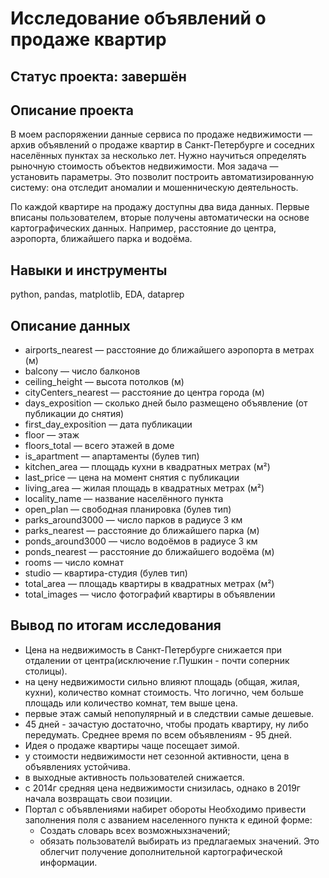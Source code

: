 # Исследование объявлений о продаже квартир

## Статус проекта: завершён

## Описание проекта

В моем распоряжении данные сервиса по продаже недвижимости — архив объявлений о продаже квартир в Санкт-Петербурге и соседних населённых пунктах за несколько лет. Нужно научиться определять рыночную стоимость объектов недвижимости. Моя задача — установить параметры. Это позволит построить автоматизированную систему: она отследит аномалии и мошенническую деятельность.

По каждой квартире на продажу доступны два вида данных. Первые вписаны пользователем, вторые получены автоматически на основе картографических данных. Например, расстояние до центра, аэропорта, ближайшего парка и водоёма.

## Навыки и инструменты

python, pandas, matplotlib, EDA, dataprep

## Описание данных

- airports_nearest — расстояние до ближайшего аэропорта в метрах (м)
- balcony — число балконов
- ceiling_height — высота потолков (м)
- cityCenters_nearest — расстояние до центра города (м)
- days_exposition — сколько дней было размещено объявление (от публикации до снятия)
- first_day_exposition — дата публикации
- floor — этаж
- floors_total — всего этажей в доме
- is_apartment — апартаменты (булев тип)
- kitchen_area — площадь кухни в квадратных метрах (м²)
- last_price — цена на момент снятия с публикации
- living_area — жилая площадь в квадратных метрах (м²)
- locality_name — название населённого пункта
- open_plan — свободная планировка (булев тип)
- parks_around3000 — число парков в радиусе 3 км
- parks_nearest — расстояние до ближайшего парка (м)
- ponds_around3000 — число водоёмов в радиусе 3 км
- ponds_nearest — расстояние до ближайшего водоёма (м)
- rooms — число комнат
- studio — квартира-студия (булев тип)
- total_area — площадь квартиры в квадратных метрах (м²)
- total_images — число фотографий квартиры в объявлении

## Вывод по итогам исследования
- Цена на недвижимость в Санкт-Петербурге снижается при отдалении от центра(исключение г.Пушкин - почти соперник столицы).
- на цену недвижимости сильно влияют площадь (общая, жилая, кухни), количество комнат стоимость. Что логично, чем больше площадь или количество комнат, тем выше цена.
- первые этаж самый непопулярный и в следствии самые дешевые.
- 45 дней - зачастую достаточно, чтобы продать квартиру, ну либо передумать. Среднее время по всем объявлениям - 95 дней.
- Идея о продаже квартиры чаще посещает зимой.
- у стоимости недвижимости нет  сезонной активности, цена в объявлениях устойчива.
- в выходные активность пользователей снижается.
- с 2014г средняя цена недвижимости снизилась, однако в 2019г начала возвращать свои позиции.
- Портал с объявлениями набирет обороты
Необходимо привести заполнения поля с азванием населенного пункта к единой форме:
    - Создать словарь всех возможныхзначений;
    - обязать пользователй выбирать из предлагаемых значений. Это облегчит получение дополнительной картографической информации.
